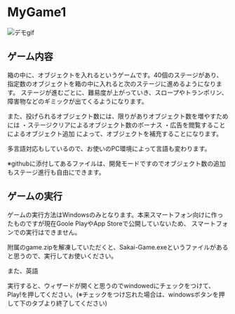 # MyGame1

![デモgif](https://www.dropbox.com/s/qa33416lzke2ldz/demo.gif?dl=1)

## ゲーム内容

箱の中に、オブジェクトを入れるというゲームです。40個のステージがあり、指定数のオブジェクトを箱の中に入れると次のステージに進めるようになります。
ステージが進むごとに、難易度が上がっていき、スロープやトランポリン、障害物などのギミックが出てくるようになります。

また、投げられるオブジェクト数には、限りがありオブジェクト数を増やすためには
・ステージクリアによるオブジェクト数のボーナス
・広告を閲覧することによるオブジェクト追加
によって、オブジェクトを補充することになります。

多言語対応もしているので、お使いのPC環境によって言語も変わります。

※githubに添付してあるファイルは、開発モードですのでオブジェクト数の追加もステージ進行も自由にできます。

## ゲームの実行

ゲームの実行方法はWindowsのみとなります。本来スマートフォン向けに作ったものですが現在Goole PlayやApp Storeで公開していないため、
スマートフォンでの実行はできません。

附属のgame.zipを解凍していただくと、Sakai-Game.exeというファイルがあると思うので、実行してお使いください。

また、英語

実行すると、ウィザードが開くと思うのでwindowedにチェックをつけて、Play!を押してください。(※チェックをつけ忘れた場合は、windowsボタンを押して下のタブより終了してください)
